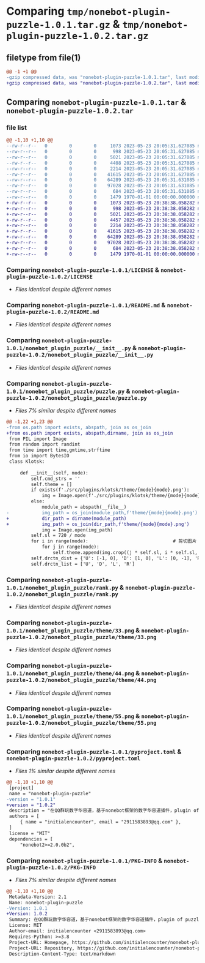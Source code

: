 # Comparing `tmp/nonebot-plugin-puzzle-1.0.1.tar.gz` & `tmp/nonebot-plugin-puzzle-1.0.2.tar.gz`

## filetype from file(1)

```diff
@@ -1 +1 @@
-gzip compressed data, was "nonebot-plugin-puzzle-1.0.1.tar", last modified: Tue May 23 20:05:39 2023, max compression
+gzip compressed data, was "nonebot-plugin-puzzle-1.0.2.tar", last modified: Tue May 23 20:38:46 2023, max compression
```

## Comparing `nonebot-plugin-puzzle-1.0.1.tar` & `nonebot-plugin-puzzle-1.0.2.tar`

### file list

```diff
@@ -1,10 +1,10 @@
--rw-r--r--   0        0        0     1073 2023-05-23 20:05:31.627085 nonebot-plugin-puzzle-1.0.1/LICENSE
--rw-r--r--   0        0        0      998 2023-05-23 20:05:31.627085 nonebot-plugin-puzzle-1.0.1/README.md
--rw-r--r--   0        0        0     5021 2023-05-23 20:05:31.627085 nonebot-plugin-puzzle-1.0.1/nonebot_plugin_puzzle/__init__.py
--rw-r--r--   0        0        0     4408 2023-05-23 20:05:31.627085 nonebot-plugin-puzzle-1.0.1/nonebot_plugin_puzzle/puzzle.py
--rw-r--r--   0        0        0     2214 2023-05-23 20:05:31.627085 nonebot-plugin-puzzle-1.0.1/nonebot_plugin_puzzle/rank.py
--rw-r--r--   0        0        0    41615 2023-05-23 20:05:31.627085 nonebot-plugin-puzzle-1.0.1/nonebot_plugin_puzzle/theme/33.png
--rw-r--r--   0        0        0    64289 2023-05-23 20:05:31.631085 nonebot-plugin-puzzle-1.0.1/nonebot_plugin_puzzle/theme/44.png
--rw-r--r--   0        0        0    97028 2023-05-23 20:05:31.631085 nonebot-plugin-puzzle-1.0.1/nonebot_plugin_puzzle/theme/55.png
--rw-r--r--   0        0        0      684 2023-05-23 20:05:31.631085 nonebot-plugin-puzzle-1.0.1/pyproject.toml
--rw-r--r--   0        0        0     1479 1970-01-01 00:00:00.000000 nonebot-plugin-puzzle-1.0.1/PKG-INFO
+-rw-r--r--   0        0        0     1073 2023-05-23 20:38:38.058282 nonebot-plugin-puzzle-1.0.2/LICENSE
+-rw-r--r--   0        0        0      998 2023-05-23 20:38:38.058282 nonebot-plugin-puzzle-1.0.2/README.md
+-rw-r--r--   0        0        0     5021 2023-05-23 20:38:38.058282 nonebot-plugin-puzzle-1.0.2/nonebot_plugin_puzzle/__init__.py
+-rw-r--r--   0        0        0     4457 2023-05-23 20:38:38.058282 nonebot-plugin-puzzle-1.0.2/nonebot_plugin_puzzle/puzzle.py
+-rw-r--r--   0        0        0     2214 2023-05-23 20:38:38.058282 nonebot-plugin-puzzle-1.0.2/nonebot_plugin_puzzle/rank.py
+-rw-r--r--   0        0        0    41615 2023-05-23 20:38:38.058282 nonebot-plugin-puzzle-1.0.2/nonebot_plugin_puzzle/theme/33.png
+-rw-r--r--   0        0        0    64289 2023-05-23 20:38:38.058282 nonebot-plugin-puzzle-1.0.2/nonebot_plugin_puzzle/theme/44.png
+-rw-r--r--   0        0        0    97028 2023-05-23 20:38:38.058282 nonebot-plugin-puzzle-1.0.2/nonebot_plugin_puzzle/theme/55.png
+-rw-r--r--   0        0        0      684 2023-05-23 20:38:38.058282 nonebot-plugin-puzzle-1.0.2/pyproject.toml
+-rw-r--r--   0        0        0     1479 1970-01-01 00:00:00.000000 nonebot-plugin-puzzle-1.0.2/PKG-INFO
```

### Comparing `nonebot-plugin-puzzle-1.0.1/LICENSE` & `nonebot-plugin-puzzle-1.0.2/LICENSE`

 * *Files identical despite different names*

### Comparing `nonebot-plugin-puzzle-1.0.1/README.md` & `nonebot-plugin-puzzle-1.0.2/README.md`

 * *Files identical despite different names*

### Comparing `nonebot-plugin-puzzle-1.0.1/nonebot_plugin_puzzle/__init__.py` & `nonebot-plugin-puzzle-1.0.2/nonebot_plugin_puzzle/__init__.py`

 * *Files identical despite different names*

### Comparing `nonebot-plugin-puzzle-1.0.1/nonebot_plugin_puzzle/puzzle.py` & `nonebot-plugin-puzzle-1.0.2/nonebot_plugin_puzzle/puzzle.py`

 * *Files 7% similar despite different names*

```diff
@@ -1,22 +1,23 @@
-from os.path import exists, abspath, join as os_join
+from os.path import exists, abspath,dirname, join as os_join
 from PIL import Image
 from random import randint
 from time import time,gmtime,strftime
 from io import BytesIO
 class Klotsk:
 
     def __init__(self, mode):
         self.cmd_strs = ''
         self.theme = []
         if exists(f'./src/plugins/klotsk/theme/{mode}{mode}.png'):
             img = Image.open(f'./src/plugins/klotsk/theme/{mode}{mode}.png')
         else:
             module_path = abspath(__file__)
-            img_path = os_join(module_path,f'theme/{mode}{mode}.png')
+            dir_path = dirname(module_path)
+            img_path = os_join(dir_path,f'theme/{mode}{mode}.png')
             img = Image.open(img_path)
         self.sl = 720 / mode
         for i in range(mode):                               # 剪切图片
             for j in range(mode):
                 self.theme.append(img.crop((j * self.sl, i * self.sl, (j + 1) * self.sl, (i + 1) * self.sl)))
         self.drctn_dist = {'U': [-1, 0], 'D': [1, 0], 'L': [0, -1], 'R': [0, 1]}
         self.drctn_list = ['U', 'D', 'L', 'R']
```

### Comparing `nonebot-plugin-puzzle-1.0.1/nonebot_plugin_puzzle/rank.py` & `nonebot-plugin-puzzle-1.0.2/nonebot_plugin_puzzle/rank.py`

 * *Files identical despite different names*

### Comparing `nonebot-plugin-puzzle-1.0.1/nonebot_plugin_puzzle/theme/33.png` & `nonebot-plugin-puzzle-1.0.2/nonebot_plugin_puzzle/theme/33.png`

 * *Files identical despite different names*

### Comparing `nonebot-plugin-puzzle-1.0.1/nonebot_plugin_puzzle/theme/44.png` & `nonebot-plugin-puzzle-1.0.2/nonebot_plugin_puzzle/theme/44.png`

 * *Files identical despite different names*

### Comparing `nonebot-plugin-puzzle-1.0.1/nonebot_plugin_puzzle/theme/55.png` & `nonebot-plugin-puzzle-1.0.2/nonebot_plugin_puzzle/theme/55.png`

 * *Files identical despite different names*

### Comparing `nonebot-plugin-puzzle-1.0.1/pyproject.toml` & `nonebot-plugin-puzzle-1.0.2/pyproject.toml`

 * *Files 1% similar despite different names*

```diff
@@ -1,10 +1,10 @@
 [project]
 name = "nonebot-plugin-puzzle"
-version = "1.0.1"
+version = "1.0.2"
 description = "在QQ群玩数字华容道，基于nonebot框架的数字华容道插件，plugin of puzzle base on nonebot frame"
 authors = [
     { name = "initialencounter", email = "2911583893@qq.com" },
 ]
 license = "MIT"
 dependencies = [
     "nonebot2>=2.0.0b2",
```

### Comparing `nonebot-plugin-puzzle-1.0.1/PKG-INFO` & `nonebot-plugin-puzzle-1.0.2/PKG-INFO`

 * *Files 7% similar despite different names*

```diff
@@ -1,10 +1,10 @@
 Metadata-Version: 2.1
 Name: nonebot-plugin-puzzle
-Version: 1.0.1
+Version: 1.0.2
 Summary: 在QQ群玩数字华容道，基于nonebot框架的数字华容道插件，plugin of puzzle base on nonebot frame
 License: MIT
 Author-email: initialencounter <2911583893@qq.com>
 Requires-Python: >=3.8
 Project-URL: Homepage, https://github.com/initialencounter/nonebot-plugin-puzzle
 Project-URL: Repository, https://github.com/initialencounter/nonebot-plugin-puzzle
 Description-Content-Type: text/markdown
```

